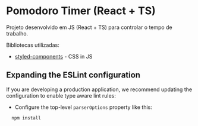 # Pomodoro Timer (React + TS)

Projeto desenvolvido em JS (React + TS) para controlar o tempo de trabalho.

Bibliotecas utilizadas:

- [styled-components](https://styled-components.com/docs) - CSS in JS

## Expanding the ESLint configuration

If you are developing a production application, we recommend updating the configuration to enable type aware lint rules:

- Configure the top-level `parserOptions` property like this:

```js 
  npm install
```